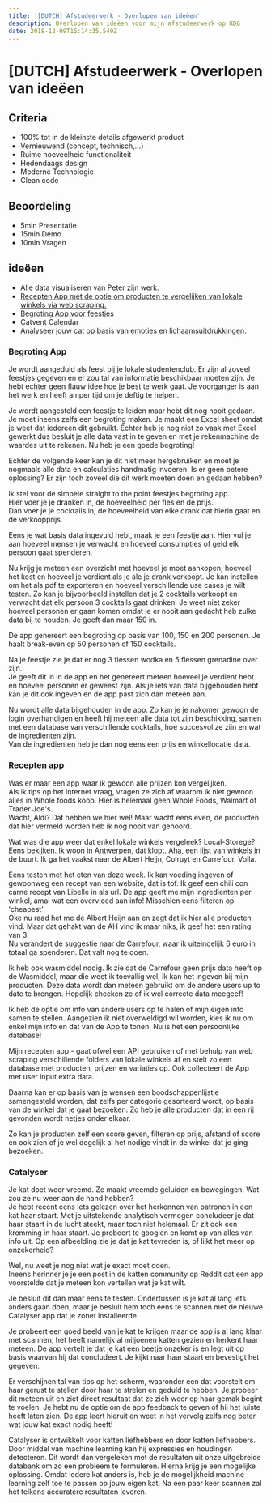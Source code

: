 ```yaml
---
title: '[DUTCH] Afstudeerwerk - Overlopen van ideëen'
description: Overlopen van ideëen voor mijn afstudeerwerk op KDG
date: 2018-12-09T15:14:35.549Z
---
```

# [DUTCH] Afstudeerwerk - Overlopen van ideëen

## Criteria
- 100% tot in de kleinste details afgewerkt product
- Vernieuwend (concept, technisch,...)
- Ruime hoeveelheid functionaliteit
- Hedendaags design
- Moderne Technologie
- Clean code

## Beoordeling
- 5min Presentatie
- 15min Demo
- 10min Vragen

## ideëen
- Alle data visualiseren van Peter zijn werk.
- [Recepten App met de optie om producten te vergelijken van lokale winkels via web scraping.](#recepten-app)
- [Begroting App voor feestjes](#begroting-app)
- Catvent Calendar
- [Analyseer jouw cat op basis van emoties en lichaamsuitdrukkingen.](#catalyser)

### Begroting App
Je wordt aangeduid als feest bij je lokale studentenclub. Er zijn al zoveel feestjes gegeven en er zou tal van informatie beschikbaar moeten zijn. Je hebt echter geen flauw idee hoe je best te werk gaat. Je voorganger is aan het werk en heeft amper tijd om je deftig te helpen. 

Je wordt aangesteld een feestje te leiden maar hebt dit nog nooit gedaan. Je moet ineens zelfs een begroting maken. Je maakt een Excel sheet omdat je weet dat iedereen dit gebruikt. Echter heb je nog niet zo vaak met Excel gewerkt dus besluit je alle data vast in te geven en met je rekenmachine de waardes uit te rekenen. Nu heb je een goede begroting!

Echter de volgende keer kan je dit niet meer hergebruiken en moet je nogmaals alle data en calculaties handmatig invoeren. Is er geen betere oplossing? Er zijn toch zoveel die dit werk moeten doen en gedaan hebben?

Ik stel voor de simpele straight to the point feestjes begroting app.  
Hier voer je je dranken in, de hoeveelheid per fles en de prijs.  
Dan voer je je cocktails in, de hoeveelheid van elke drank dat hierin gaat en de verkoopprijs.

Eens je wat basis data ingevuld hebt, maak je een feestje aan. Hier vul je aan hoeveel mensen je verwacht en hoeveel consumpties of geld elk persoon gaat spenderen.

Nu krijg je meteen een overzicht met hoeveel je moet aankopen, hoeveel het kost en hoeveel je verdient als je ale je drank verkoopt. Je kan instellen om het als pdf te exporteren en hoeveel verschillende use cases je wilt testen. Zo kan je bijvoorbeeld instellen dat je 2 cocktails verkoopt en verwacht dat elk persoon 3 cocktails gaat drinken. Je weet niet zeker hoeveel personen er gaan komen omdat je er nooit aan gedacht heb zulke data bij te houden. Je geeft dan maar 150 in.

De app genereert een begroting op basis van 100, 150 en 200 personen. Je haalt break-even op 50 personen of 150 cocktails.

Na je feestje zie je dat er nog 3 flessen wodka en 5 flessen grenadine over zijn.  
Je geeft dit in in de app en het genereert meteen hoeveel je verdient hebt en hoeveel personen er geweest zijn. Als je iets van data bijgehouden hebt kan je dit ook ingeven en de app past zich dan meteen aan.

Nu wordt alle data bijgehouden in de app. Zo kan je je nakomer gewoon de login overhandigen en heeft hij meteen alle data tot zijn beschikking, samen met een database van verschillende cocktails, hoe succesvol ze zijn en wat de ingredienten zijn.  
Van de ingredienten heb je dan nog eens een prijs en winkellocatie data.

### Recepten app
Was er maar een app waar ik gewoon alle prijzen kon vergelijken.  
Als ik tips op het internet vraag, vragen ze zich af waarom ik niet gewoon alles in Whole foods koop. Hier is helemaal geen Whole Foods, Walmart of Trader Joe's.  
Wacht, Aldi? Dat hebben we hier wel! Maar wacht eens even, de producten dat hier vermeld worden heb ik nog nooit van gehoord.

Wat was die app weer dat enkel lokale winkels vergeleek? Local-Storege? Eens bekijken.
Ik woon in Antwerpen, dat klopt. Aha, een lijst van winkels in de buurt. Ik ga het vaakst naar de Albert Heijn, Colruyt en Carrefour. Voila.

Eens testen met het eten van deze week. Ik kan voeding ingeven of gewoonweg een recept van een website, dat is tof. Ik geef een chili con carne recept van Libelle in als url.
De app geeft me mijn ingredienten per winkel, amai wat een overvloed aan info! Misschien eens filteren op 'cheapest'.  
Oke nu raad het me de Albert Heijn aan en zegt dat ik hier alle producten vind.
Maar dat gehakt van de AH vind ik maar niks, ik geef het een rating van 3.  
Nu verandert de suggestie naar de Carrefour, waar ik uiteindelijk 6 euro in totaal ga spenderen. Dat valt nog te doen.

Ik heb ook wasmiddel nodig. Ik zie dat de Carrefour geen prijs data heeft op de Wasmiddel, maar die weet ik toevallig wel, ik kan het ingeven bij mijn producten. Deze data wordt dan meteen gebruikt om de andere users up to date te brengen. Hopelijk checken ze of ik wel correcte data meegeef!

Ik heb de optie om info van andere users op te halen of mijn eigen info samen te stellen. Aangezien ik niet overweldigd wil worden, kies ik nu om enkel mijn info en dat van de App te tonen. Nu is het een persoonlijke database!

Mijn recepten app - gaat ofwel een API gebruiken of met behulp van web scraping verschillende folders van lokale winkels af en stelt zo een database met producten, prijzen en variaties op. Ook collecteert de App met user input extra data.

Daarna kan er op basis van je wensen een boodschappenlijstje samengesteld worden, dat zelfs per categorie gesorteerd wordt, op basis van de winkel dat je gaat bezoeken. Zo heb je alle producten dat in een rij gevonden wordt netjes onder elkaar.

Zo kan je producten zelf een score geven, filteren op prijs, afstand of score en ook zien of je wel degelijk al het nodige vindt in de winkel dat je ging bezoeken.

### Catalyser
Je kat doet weer vreemd. Ze maakt vreemde geluiden en bewegingen. Wat zou ze nu weer aan de hand hebben?  
Je hebt recent eens iets gelezen over het herkennen van patronen in een kat haar staart. Met je uitstekende analytisch vermogen concludeer je dat haar staart in de lucht steekt, maar toch niet helemaal. Er zit ook een kromming in haar staart.
Je probeert te googlen en komt op van alles van info uit. Op een afbeelding zie je dat je kat tevreden is, of lijkt het meer op onzekerheid?

Wel, nu weet je nog niet wat je exact moet doen.  
Ineens herinner je je een post in de katten community op Reddit dat een app voorstelde dat je meteen kon vertellen wat je kat wilt.

Je besluit dit dan maar eens te testen. Ondertussen is je kat al lang iets anders gaan doen, maar je besluit hem toch eens te scannen met de nieuwe Catalyser app dat je zonet installeerde.

Je probeert een goed beeld van je kat te krijgen maar de app is al lang klaar met scannen, het heeft namelijk al miljoenen katten gezien en herkent haar meteen. De app vertelt je dat je kat een beetje onzeker is en legt uit op basis waarvan hij dat concludeert. Je kijkt naar haar staart en bevestigt het gegeven.

Er verschijnen tal van tips op het scherm, waaronder een dat voorstelt om haar gerust te stellen door haar te strelen en geduld te hebben. Je probeer dit meteen uit en ziet direct resultaat dat ze zich weer op haar gemak begint te voelen. Je hebt nu de optie om de app feedback te geven of hij het juiste heeft laten zien. De app leert hieruit en weet in het vervolg zelfs nog beter wat jouw kat exact nodig heeft!

Catalyser is ontwikkelt voor katten liefhebbers en door katten liefhebbers. Door middel van machine learning kan hij expressies en houdingen detecteren. Dit wordt dan vergeleken met de resultaten uit onze uitgebreide databank om zo een probleem te formuleren. Hierna krijg je een mogelijke oplossing. Omdat iedere kat anders is, heb je de mogelijkheid machine learning zelf toe te passen op jouw eigen kat. Na een paar keer scannen zal het telkens accuratere resultaten leveren.

